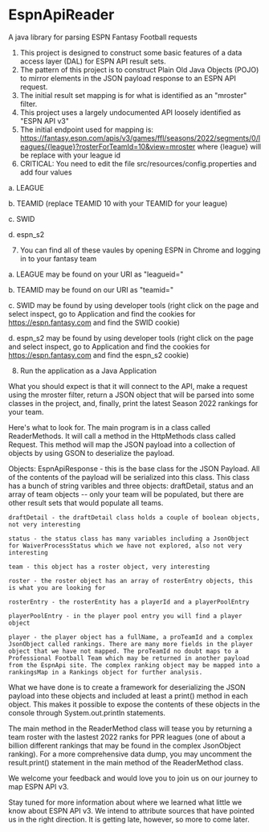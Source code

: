 # EspnApiReader
A java library for parsing ESPN Fantasy Football requests

1. This project is designed to construct some basic features of a data access layer (DAL) for ESPN API result sets.
2. The pattern of this project is to construct Plain Old Java Objects (POJO) to mirror elements in the JSON payload response to an ESPN API request.
3. The initial result set mapping is for what is identified as an "mroster" filter.
4. This project uses a largely undocumented API loosely identified as "ESPN API v3"
5. The initial endpoint used for mapping is: https://fantasy.espn.com/apis/v3/games/ffl/seasons/2022/segments/0/leagues/{league}?rosterForTeamId=10&view=mroster where {league} will be replace with your league id
6. CRITICAL: You need to edit the file src/resources/config.properties and add four values

  a. LEAGUE
  
  b. TEAMID (replace TEAMID 10 with your TEAMID for your league)
  
  c. SWID
  
  d. espn_s2
  
7. You can find all of these vaules by opening ESPN in Chrome and logging in to your fantasy team

  a. LEAGUE may be found on your URI as "leagueid="
  
  b. TEAMID may be found on our URI as "teamid="
  
  c. SWID may be found by using developer tools (right click on the page and select inspect, go to Application and find the cookies for https://espn.fantasy.com and find      the SWID cookie)
  
  d. espn_s2 may be found by using developer tools (right click on the page and select inspect, go to Application and find the cookies for https://espn.fantasy.com and        find the espn_s2 cookie)
  
8. Run the application as a Java Application

What you should expect is that it will connect to the API, make a request using the mroster filter, return a JSON object that will be parsed into some classes in the project, and, finally, print the latest Season 2022 rankings for your team. 

Here's what to look for. The main program is in a class called ReaderMethods. It will call a method in the HttpMethods class called Request. This method will map the JSON payload into a collection of objects by using GSON to deserialize the payload.

Objects:
    EspnApiResponse - this is the base class for the JSON Payload. All of the contents of the payload will be serialized into this class. This class has a bunch of string varibles and three objects: draftDetail, status and an array of team objects -- only your team will be populated, but there are other result sets that would populate all teams.
    
    draftDetail - the draftDetail class holds a couple of boolean objects, not very interesting
    
    status - the status class has many variables including a JsonObject for WaiverProcessStatus which we have not explored, also not very interesting
    
    team - this object has a roster object, very interesting
    
    roster - the roster object has an array of rosterEntry objects, this is what you are looking for
    
    rosterEntry - the rosterEntity has a playerId and a playerPoolEntry
    
    playerPoolEntry - in the player pool entry you will find a player object
    
    player - the player object has a fullName, a proTeamId and a complex JsonObject called rankings. There are many more fields in the player object that we have not mapped. The proTeamId no doubt maps to a Professional Football Team which may be returned in another payload from the EspnApi site. The complex ranking object may be mapped into a rankingsMap in a Rankings object for further analysis.
    
What we have done is to create a framework for deserializing the JSON payload into these objects and included at least a print() method in each object. This makes it possible to expose the contents of these objects in the console through System.out.println statements. 

The main method in the ReaderMethod class will tease you by returning a team roster with the lastest 2022 ranks for PPR leagues (one of about a billion different rankings that may be found in the complex JsonObject ranking). For a more comprehensive data dump, you may uncomment the result.print() statement in the main method of the ReaderMethod class.

We welcome your feedback and would love you to join us on our journey to map ESPN API v3. 

Stay tuned for more information about where we learned what little we know about ESPN API v3. We intend to attribute sources that have pointed us in the right direction. It is getting late, however, so more to come later.
    
